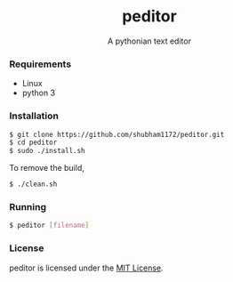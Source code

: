 
<h1 align="center"> peditor </h1>
<p align="center">A pythonian text editor</p>

### Requirements
* Linux
* python 3

### Installation
```sh
$ git clone https://github.com/shubham1172/peditor.git
$ cd peditor
$ sudo ./install.sh
``` 
To remove the build,
```sh
$ ./clean.sh
```
### Running
```sh
$ peditor [filename]
```
### License
peditor is licensed under the [MIT License](https://github.com/shubham1172/peditor/blob/master/LICENSE).





